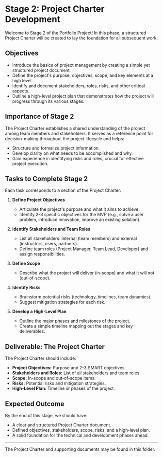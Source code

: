# Stage 2: Project Charter Development

Welcome to Stage 2 of the Portfolio Project! In this phase, a
structured Project Charter will be created to lay the foundation for all subsequent
work.

## Objectives
- Introduce the basics of project management by creating a simple yet structured project document.
- Define the project's purpose, objectives, scope, and key elements at a high level.
- Identify and document stakeholders, roles, risks, and other critical aspects.
- Outline a high-level project plan that demonstrates how the project will progress through its various stages.

## Importance of Stage 2
The Project Charter establishes a shared understanding of the project among team members and stakeholders. It serves as a reference point for decision-making throughout the project lifecycle and helps:
- Structure and formalize project information.
- Develop clarity on what needs to be accomplished and why.
- Gain experience in identifying risks and roles, crucial for effective project execution.

## Tasks to Complete Stage 2
Each task corresponds to a section of the Project Charter:

1. **Define Project Objectives**
	- Articulate the project's purpose and what it aims to achieve.
	- Identify 2-3 specific objectives for the MVP (e.g., solve a user problem, introduce innovation, improve an existing solution).

2. **Identify Stakeholders and Team Roles**
	- List all stakeholders: internal (team members) and external (instructors, users, partners).
	- Define team roles (Project Manager, Team Lead, Developer) and assign responsibilities.

3. **Define Scope**
	- Describe what the project will deliver (in-scope) and what it will not (out-of-scope).

4. **Identify Risks**
	- Brainstorm potential risks (technology, timelines, team dynamics).
	- Suggest mitigation strategies for each risk.

5. **Develop a High-Level Plan**
	- Outline the major phases and milestones of the project.
	- Create a simple timeline mapping out the stages and key deliverables.

## Deliverable: The Project Charter
The Project Charter should include:
- **Project Objectives:** Purpose and 2-3 SMART objectives.
- **Stakeholders and Roles:** List of all stakeholders and team roles.
- **Scope:** In-scope and out-of-scope items.
- **Risks:** Potential risks and mitigation strategies.
- **High-Level Plan:** Timeline or phases of the project.

## Expected Outcome
By the end of this stage, we should have:
- A clear and structured Project Charter document.
- Defined objectives, stakeholders, scope, risks, and a high-level plan.
- A solid foundation for the technical and development phases ahead.

---

The Project Charter and supporting documents may be found in this folder.
